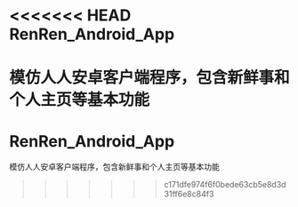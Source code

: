 <<<<<<< HEAD
RenRen_Android_App
==================

模仿人人安卓客户端程序，包含新鲜事和个人主页等基本功能
=======
RenRen_Android_App
==================

模仿人人安卓客户端程序，包含新鲜事和个人主页等基本功能
>>>>>>> c171dfe974f6f0bede63cb5e8d3d31ff6e8c84f3
